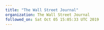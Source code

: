```yaml
---
title: "The Wall Street Journal"
organization: The Wall Street Journal
followed_on: Sat Oct 05 15:05:33 UTC 2019
---
```

